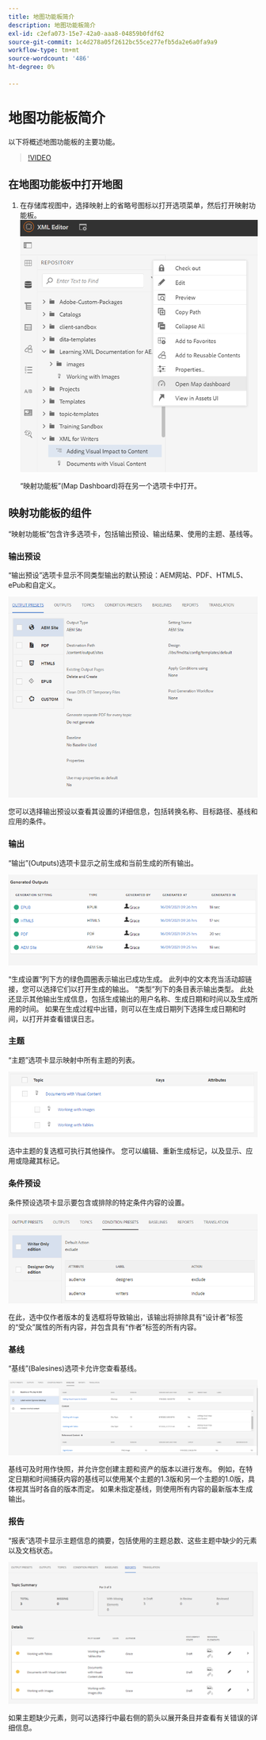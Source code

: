 ```yaml
---
title: 地图功能板简介
description: 地图功能板简介
exl-id: c2efa073-15e7-42a0-aaa8-04859b0fdf62
source-git-commit: 1c4d278a05f2612bc55ce277efb5da2e6a0fa9a9
workflow-type: tm+mt
source-wordcount: '486'
ht-degree: 0%

---
```


# 地图功能板简介

以下将概述地图功能板的主要功能。

>[!VIDEO](https://video.tv.adobe.com/v/339040?quality=12&learn=on)

## 在地图功能板中打开地图

1. 在存储库视图中，选择映射上的省略号图标以打开选项菜单，然后打开映射功能板。
   ![images/ellipsis-map-dashboard.png](images/ellipsis-map-dashboard.png)

   “映射功能板”(Map Dashboard)将在另一个选项卡中打开。

## 映射功能板的组件

“映射功能板”包含许多选项卡，包括输出预设、输出结果、使用的主题、基线等。

### 输出预设

“输出预设”选项卡显示不同类型输出的默认预设：AEM网站、PDF、HTML5、ePub和自定义。

![images/output-presets.png](images/output-presets.png)

您可以选择输出预设以查看其设置的详细信息，包括转换名称、目标路径、基线和应用的条件。

### 输出

“输出”(Outputs)选项卡显示之前生成和当前生成的所有输出。

![images/generated-outputs.png](images/generated-outputs.png)

“生成设置”列下方的绿色圆圈表示输出已成功生成。 此列中的文本充当活动超链接，您可以选择它们以打开生成的输出。 “类型”列下的条目表示输出类型。
此处还显示其他输出生成信息，包括生成输出的用户名称、生成日期和时间以及生成所用的时间。 如果在生成过程中出错，则可以在生成日期列下选择生成日期和时间，以打开并查看错误日志。

### 主题

“主题”选项卡显示映射中所有主题的列表。

![images/topics.png](images/topics.png)

选中主题的复选框可执行其他操作。 您可以编辑、重新生成标记，以及显示、应用或隐藏其标记。

### 条件预设

条件预设选项卡显示要包含或排除的特定条件内容的设置。

![images/condition-presets.png](images/condition-presets.png)

在此，选中仅作者版本的复选框将导致输出，该输出将排除具有“设计者”标签的“受众”属性的所有内容，并包含具有“作者”标签的所有内容。

### 基线

“基线”(Balesines)选项卡允许您查看基线。

![images/baselines.png](images/baselines.png)

基线可及时用作快照，并允许您创建主题和资产的版本以进行发布。 例如，在特定日期和时间捕获内容的基线可以使用某个主题的1.3版和另一个主题的1.0版，具体视其当时各自的版本而定。
如果未指定基线，则使用所有内容的最新版本生成输出。

### 报告

“报表”选项卡显示主题信息的摘要，包括使用的主题总数、这些主题中缺少的元素以及文档状态。

![images/reports.png](images/reports.png)

如果主题缺少元素，则可以选择行中最右侧的箭头以展开条目并查看有关错误的详细信息。
